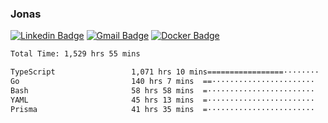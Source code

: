 ### Jonas
[![Linkedin Badge](https://img.shields.io/badge/-Jonas%20Neto-9933F7?style=flat-square&logo=Linkedin&logoColor=white&link=https://www.linkedin.com/in/jonas-nogueira-neto/)](https://www.linkedin.com/in/jonas-nogueira-neto/)
[![Gmail Badge](https://img.shields.io/badge/-nogueiraneto.jonas@gmail.com-9933F7?style=flat-square&logo=Gmail&logoColor=white&link=mailto:nogueiraneto.jonas@gmail.com)](mailto:nogueiraneto.jonas@gmail.com)
[![Docker Badge](https://img.shields.io/badge/-DockerHub-9933F7?style=flat-square&logo=Docker&logoColor=white&link=https://hub.docker.com/u/jonasssneto)](https://hub.docker.com/u/jonasssneto)


<!--START_SECTION:waka-->

```txt
Total Time: 1,529 hrs 55 mins

TypeScript                 1,071 hrs 10 mins=================········   69.21 %
Go                         140 hrs 7 mins  ==·······················   09.05 %
Bash                       58 hrs 58 mins  =························   03.81 %
YAML                       45 hrs 13 mins  =························   02.92 %
Prisma                     41 hrs 35 mins  =························   02.69 %
```

<!--END_SECTION:waka-->
###
